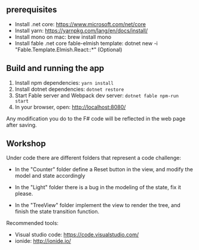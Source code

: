 ## prerequisites

- Install .net core: https://www.microsoft.com/net/core
- Install yarn: https://yarnpkg.com/lang/en/docs/install/
- Install mono on mac: brew install mono
- Install fable .net core fable-elmish template: dotnet new -i "Fable.Template.Elmish.React::*" (Optional)

## Build and running the app

1. Install npm dependencies: `yarn install`
2. Install dotnet dependencies: `dotnet restore`
3. Start Fable server and Webpack dev server: `dotnet fable npm-run start`
4. In your browser, open: [http://localhost:8080/](http://localhost:8080/)

Any modification you do to the F# code will be reflected in the web page after saving.


## Workshop

Under code there are different folders that represent a code challenge:

- In the "Counter" folder define a Reset button in the view, and modify the model and state
  accordingly

-  In the "Light" folder there is a bug in the modeling of the state, fix it please.

- In the "TreeView" folder implement the view to render the tree, and finish the state 
  transition function.

Recommended tools:

- Visual studio code: https://code.visualstudio.com/
- ionide: http://ionide.io/